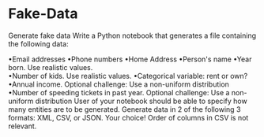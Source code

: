 # Fake-Data
 Generate fake data  Write a Python notebook that generates a file containing the following data:   
 
 •Email addresses   •Phone numbers   •Home Address   •Person's name   •Year born. Use realistic values.   
 •Number of kids. Use realistic values.   •Categorical variable: rent or own?   
 •Annual income. Optional challenge: Use a non-uniform distribution   •Number of speeding tickets in past year. 
 Optional challenge: Use a non-uniform distribution   User of your notebook should be able to specify how many entities are to be generated.    Generate data in 2 of the following 3 formats: XML, CSV, or JSON. Your choice!    Order of columns in CSV is not relevant.
